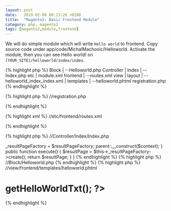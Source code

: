 ```yaml
---
layout: post
date:   2019-02-08 06:13:26 +0200
title:  "Magento2: Basic Frontend Module"
category: php, magento2
tags: [magento2,module,frontend]
---
```


We will do simple module which will write `Hello world` to frontend.  Copy source code under app/code/MichalMachovic/Helloworld. Activate the module, then you can see Hello world! on `[YOUR_SITE]/helloworld/index/index`.

{% highlight php %}
Block
 |
 --Helloworld.php
Controller
 |
 Index
   |
   --Index.php
etc
 |
 module.xml
 frontend
    |
    --routes.xml
view
 |
 layout
  |
  --helloworld_index_index.xml
  |
  templates
  |
  --helloworld.phtml
registration.php
{% endhighlight %}


{% highlight php %}
//registration.php
<?php

\Magento\Framework\Component\ComponentRegistrar::register(
    \Magento\Framework\Component\ComponentRegistrar::MODULE,
    'MichalMachovic_Helloworld',
    __DIR__
);
{% endhighlight %}


{% highlight xml %}
//etc/module.xml
<?xml version="1.0"?>

<config xmlns:xsi="http://www.w3.org/2001/XMLSchema-instance" xsi:noNamespaceSchemaLocation="urn:magento:framework:Module/etc/module.xsd">
    <module name="MichalMachovic_Helloworld" setup_version="1.0.0.1"></module>
</config>
{% endhighlight %}

{% highlight xml %}
//etc/frontend/routes.xml
<?xml version="1.0"?>
 
<config xmlns:xsi="http://www.w3.org/2001/XMLSchema-instance" xsi:noNamespaceSchemaLocation="urn:magento:framework:App/etc/routes.xsd">
    <router id="standard">
        <route id="helloworld" frontName="helloworld">
            <module name="MichalMachovic_Helloworld" />
        </route>
    </router>
</config>
{% endhighlight %}

{% highlight php %}
//Controller/Index/Index.php

<?php
 
namespace MichalMachovic\Helloworld\Controller\Index;
 
use Magento\Framework\App\Action\Context;
 
class Index extends \Magento\Framework\App\Action\Action
{
    protected $_resultPageFactory;
 
    public function __construct(Context $context, \Magento\Framework\View\Result\PageFactory $resultPageFactory)
    {
        $this->_resultPageFactory = $resultPageFactory;
        parent::__construct($context);
    }
 
    public function execute()
    {
        $resultPage = $this->_resultPageFactory->create();
        return $resultPage;
    }
}
{% endhighlight %}

{% highlight php %}
//Block/Helloworld.php

<?php
namespace MichalMachovic\Helloworld\Block;
 
class Helloworld extends \Magento\Framework\View\Element\Template
{
    public function getHelloWorldTxt()
    {
        return 'Hello world!';
    }
}
{% endhighlight %}

{% highlight xml %}
//view/frontend/layout/helloworld_index_index_.xml
<page xmlns:xsi="http://www.w3.org/2001/XMLSchema-instance" xsi:noNamespaceSchemaLocation="../../../../../../../lib/internal/Magento/Framework/View/Layout/etc/page_configuration.xsd" layout="1column">
    <body>
        <referenceContainer name="content">
            <block class="MichalMachovic\Helloworld\Block\Helloworld" name="helloworld" template="helloworld.phtml" />
        </referenceContainer>
    </body>
</page>
{% endhighlight %}

{% highlight php %}
//view/frontend/templates/helloworld.phtml

<h1><?php echo $this->getHelloWorldTxt(); ?></h1>
{% endhighlight %}



